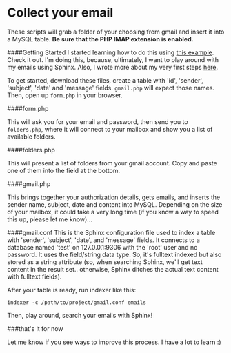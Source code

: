 Collect your email
====
These scripts will grab a folder of your choosing from gmail and insert it into a MySQL table. **Be sure that the PHP IMAP extension is enabled.**

####Getting Started
I started learning how to do this using [this example](http://www.jazzerup.com/google-php-parsing-gmail-imap-email/). Check it out. I'm doing this, because, ultimately, I want to play around with my emails using Sphinx. Also, I wrote more about my very first steps [here](http://sphinxish.blogspot.com/2014/07/sphinx-searches-gmail-messages.html).

To get started, download these files, create a table with 'id', 'sender', 'subject', 'date' and 'message' fields. ```gmail.php``` will expect those names. Then, open up ```form.php``` in your browser.

####form.php

This will ask you for your email and password, then send you to ```folders.php```, where it will connect to your mailbox and show you a list of available folders.

####folders.php

This will present a list of folders from your gmail account. Copy and paste one of them into the field at the bottom.

####gmail.php

This brings together your authorization details, gets emails, and inserts the sender name, subject, date and content into MySQL. Depending on the size of your mailbox, it could take a very long time (if you know a way to speed this up, please let me know)...

####gmail.conf
This is the Sphinx configuration file used to index a table with 'sender', 'subject', 'date', and 'message' fields. It connects to a database named 'test' on 127.0.0.1:9306 with the 'root' user and no password. It uses the field/string data type. So, it's fulltext indexed but also stored as a string attribute (so, when searching Sphinx, we'll get text content in the result set.. otherwise, Sphinx ditches the actual text content with fulltext fields).

After your table is ready, run indexer like this:

```indexer -c /path/to/project/gmail.conf emails```

Then, play around, search your emails with Sphinx!

###that's it for now

Let me know if you see ways to improve this process. I have a lot to learn :)
